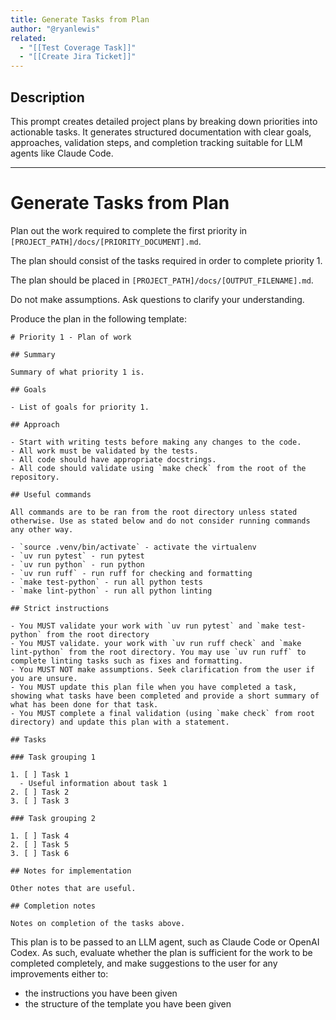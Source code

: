 ```yaml
---
title: Generate Tasks from Plan
author: "@ryanlewis"
related:
  - "[[Test Coverage Task]]"
  - "[[Create Jira Ticket]]"
---
```


## Description

This prompt creates detailed project plans by breaking down priorities into actionable tasks. It generates structured documentation with clear goals, approaches, validation steps, and completion tracking suitable for LLM agents like Claude Code.

---

# Generate Tasks from Plan

Plan out the work required to complete the first priority in `[PROJECT_PATH]/docs/[PRIORITY_DOCUMENT].md`.

The plan should consist of the tasks required in order to complete priority 1.

The plan should be placed in `[PROJECT_PATH]/docs/[OUTPUT_FILENAME].md`.

Do not make assumptions. Ask questions to clarify your understanding.

Produce the plan in the following template:

```
# Priority 1 - Plan of work

## Summary

Summary of what priority 1 is.

## Goals

- List of goals for priority 1.

## Approach 

- Start with writing tests before making any changes to the code. 
- All work must be validated by the tests. 
- All code should have appropriate docstrings.
- All code should validate using `make check` from the root of the repository.

## Useful commands

All commands are to be ran from the root directory unless stated otherwise. Use as stated below and do not consider running commands any other way.

- `source .venv/bin/activate` - activate the virtualenv
- `uv run pytest` - run pytest
- `uv run python` - run python
- `uv run ruff` - run ruff for checking and formatting
- `make test-python` - run all python tests
- `make lint-python` - run all python linting

## Strict instructions

- You MUST validate your work with `uv run pytest` and `make test-python` from the root directory
- You MUST validate. your work with `uv run ruff check` and `make lint-python` from the root directory. You may use `uv run ruff` to complete linting tasks such as fixes and formatting.
- You MUST NOT make assumptions. Seek clarification from the user if you are unsure.
- You MUST update this plan file when you have completed a task, showing what tasks have been completed and provide a short summary of what has been done for that task. 
- You MUST complete a final validation (using `make check` from root directory) and update this plan with a statement. 

## Tasks

### Task grouping 1

1. [ ] Task 1
  - Useful information about task 1
2. [ ] Task 2
3. [ ] Task 3

### Task grouping 2

1. [ ] Task 4
2. [ ] Task 5
3. [ ] Task 6

## Notes for implementation

Other notes that are useful.

## Completion notes

Notes on completion of the tasks above.
```

This plan is to be passed to an LLM agent, such as Claude Code or OpenAI Codex. As such, evaluate whether the plan is sufficient for the work to be completed completely, and make suggestions to the user for any improvements either to:

- the instructions you have been given
- the structure of the template you have been given

